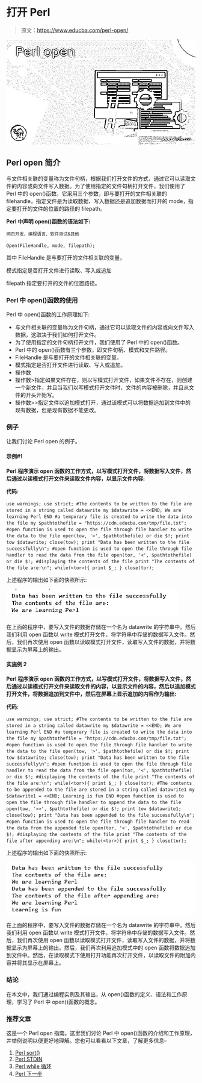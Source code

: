 # 打开 Perl

> 原文：<https://www.educba.com/perl-open/>

![Perl open](img/82d22668eed9de42a4fcaae5b9cc410f.png)



## Perl open 简介

与文件相关联的变量称为文件句柄，根据我们打开文件的方式，通过它可以读取文件的内容或向文件写入数据。为了使用指定的文件句柄打开文件，我们使用了 Perl 中的 open()函数。它采用三个参数，即与要打开的文件相关联的 filehandle，指定文件是为读取数据、写入数据还是追加数据而打开的 mode，指定要打开的文件的位置的路径的 filepath。

**Perl 中声明 open()函数的语法如下:**

<small>网页开发、编程语言、软件测试&其他</small>

`Open(FileHandle, mode, filepath);`

其中 FileHandle 是与要打开的文件相关联的变量，

模式指定是否打开文件进行读取、写入或追加

filepath 指定要打开的文件的位置路径。

### Perl 中 open()函数的使用

Perl 中 open()函数的工作原理如下:

*   与文件相关联的变量称为文件句柄，通过它可以读取文件的内容或向文件写入数据，这取决于我们如何打开文件。
*   为了使用指定的文件句柄打开文件，我们使用了 Perl 中的 open()函数。
*   Perl 中的 open()函数有三个参数，即文件句柄、模式和文件路径。
*   FileHandle 是与要打开的文件相关联的变量。
*   模式指定是否打开文件进行读取、写入或追加。
*   操作数
*   操作数>指定如果文件存在，则以写模式打开文件，如果文件不存在，则创建一个新文件，并且当我们以写模式打开文件时，文件的内容被删除，并且从文件的开头开始写。
*   操作数>>指定文件以追加模式打开，通过该模式可以将数据追加到文件中的现有数据，但是现有数据不能更改。

### 例子

让我们讨论 Perl open 的例子。

#### 示例#1

**Perl 程序演示 open 函数的工作方式，以写模式打开文件，将数据写入文件，然后通过以读模式打开文件来读取文件内容，以显示文件内容:**

**代码:**

`use warnings;
use strict;
#The contents to be written to the file are stored in a string called datawrite
my $datawrite = <<END;
We are learning Perl
END
#a temporary file is created to write the data into the file
my $pathtothefile = "https://cdn.educba.com/tmp/file.txt";
#open function is used to open the file through file handler to write the data to the file
open(tow, '>', $pathtothefile) or die $!;
print tow $datawrite;
close(tow);
print "Data has been written to the file successfully\n";
#open function is used to open the file through file handler to read the data from the file
open(tor, '<', $pathtothefile) or die $!;
#displaying the contents of the file
print "The contents of the file are:\n";
while(<tor>){
print $_;
}
close(tor);`

上述程序的输出如下面的快照所示:

![perl open 1](img/2c82527e45f9739e3cba9b82d030d2d1.png)



在上面的程序中，要写入文件的数据存储在一个名为 datawrite 的字符串中。然后我们利用 open 函数以 write 模式打开文件，将字符串中存储的数据写入文件。然后，我们再次使用 open 函数以读取模式打开文件，读取写入文件的数据，并将数据显示为屏幕上的输出。

#### 实施例 2

**Perl 程序演示 open 函数的工作方式，以写模式打开文件，将数据写入文件，然后通过以读模式打开文件来读取文件的内容，以显示文件的内容，然后以追加模式打开文件，将数据追加到文件中，然后在屏幕上显示追加的内容作为输出:**

**代码:**

`use warnings;
use strict;
#The contents to be written to the file are stored in a string called datawrite
my $datawrite = <<END;
We are learning Perl
END
#a temporary file is created to write the data into the file
my $pathtothefile = "https://cdn.educba.com/tmp/file.txt";
#open function is used to open the file through file handler to write the data to the file
open(tow, '>', $pathtothefile) or die $!;
print tow $datawrite;
close(tow);
print "Data has been written to the file successfully\n";
#open function is used to open the file through file handler to read the data from the file
open(tor, '<', $pathtothefile) or die $!;
#displaying the contents of the file
print "The contents of the file are:\n";
while(<tor>){
print $_;
}
close(tor);
#The contents to be appended to the file are stored in a string called datawrite1
my $datawrite1 = <<END;
Learning is fun
END
#open function is used to open the file through file handler to append the data to the file
open(tow, '>>', $pathtothefile) or die $!;
print tow $datawrite1;
close(tow);
print "Data has been appended to the file successfully\n";
#open function is used to open the file through file handler to read the data from the appended file
open(tor, '<', $pathtothefile) or die $!;
#displaying the contents of the file
print "The contents of the file after appending are:\n";
while(<tor>){
print $_;
}
close(tor);`

上述程序的输出如下面的快照所示:

![perl open 2](img/ecd3e5d751c9dc47723691aa59536de5.png)



在上面的程序中，要写入文件的数据存储在一个名为 datawrite 的字符串中。然后我们利用 open 函数以 write 模式打开文件，将字符串中存储的数据写入文件。然后，我们再次使用 open 函数以读取模式打开文件，读取写入文件的数据，并将数据显示为屏幕上的输出。然后，我们再次利用追加模式中的 open 函数将数据追加到文件中。然后，在读取模式下使用打开功能再次打开文件，以读取文件的附加内容并将其显示在屏幕上。

### 结论

在本文中，我们通过编程实例及其输出，从 open()函数的定义、语法和工作原理，学习了 Perl 中 open()函数的概念。

### 推荐文章

这是一个 Perl open 指南。这里我们讨论 Perl 中 open()函数的介绍和工作原理，并举例说明以便更好地理解。您也可以看看以下文章，了解更多信息–

1.  [Perl sort()](https://www.educba.com/perl-sort/)
2.  [Perl STDIN](https://www.educba.com/perl-stdin/)
3.  [Perl while 循环](https://www.educba.com/perl-while-loop/)
4.  [Perl 下一步](https://www.educba.com/perl-next/)





